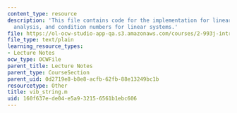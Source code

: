 ```yaml
---
content_type: resource
description: 'This file contains code for the implementation for linear system: error
  analysis, and condition numbers for linear systems.'
file: https://ol-ocw-studio-app-qa.s3.amazonaws.com/courses/2-993j-introduction-to-numerical-analysis-for-engineering-13-002j-spring-2005/160f637ede04e5a932156561b1ebc606_vib_string.m
file_type: text/plain
learning_resource_types:
- Lecture Notes
ocw_type: OCWFile
parent_title: Lecture Notes
parent_type: CourseSection
parent_uid: 0d2719e8-b8e8-acfb-62fb-88e13249bc1b
resourcetype: Other
title: vib_string.m
uid: 160f637e-de04-e5a9-3215-6561b1ebc606
---
```


